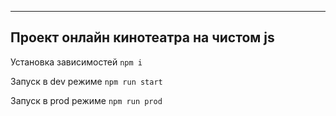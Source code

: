 ---

## Проект онлайн кинотеатра на чистом js

Установка зависимостей `npm i`

Запуск в dev режиме `npm run start`

Запуск в prod режиме `npm run prod`

